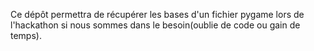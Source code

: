 Ce dépôt permettra de récupérer les bases d'un fichier pygame lors de l'hackathon si nous sommes dans le besoin(oublie de code ou gain de temps).
